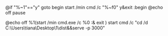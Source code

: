 @if "%~1"=="y" goto begin
start /min cmd /c "%~f0" y&exit
:begin
@echo off
pause





@echo off
%1(start /min cmd.exe /c %0 :& exit )
start cmd /c "cd /d C:\Users\tiana\Desktop\1\dist&&serve -p 3000"